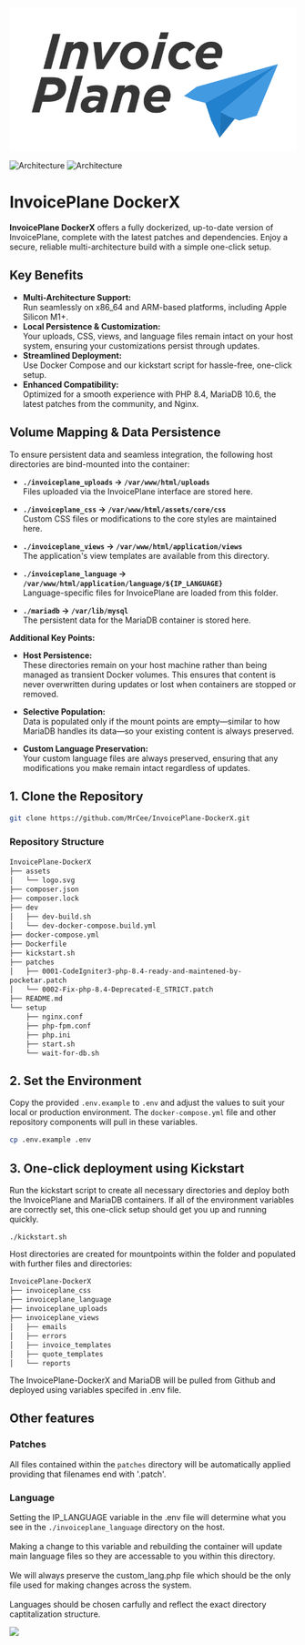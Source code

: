 <div align="center">
  <img src="assets/logo.svg" alt="InvoicePlane Logo">
</div>

<p align="left">
  <img src="https://img.shields.io/badge/architecture-x86__64-blue.svg" alt="Architecture">
  <img src="https://img.shields.io/badge/architecture-ARM64-blue.svg" alt="Architecture">
</p>

# InvoicePlane DockerX

**InvoicePlane DockerX** offers a fully dockerized, up-to-date version of InvoicePlane, complete with the latest patches and dependencies. Enjoy a secure, reliable multi-architecture build with a simple one-click setup.

## Key Benefits

- **Multi-Architecture Support:**  
  Run seamlessly on x86_64 and ARM-based platforms, including Apple Silicon M1+.
- **Local Persistence & Customization:**  
  Your uploads, CSS, views, and language files remain intact on your host system, ensuring your customizations persist through updates.
- **Streamlined Deployment:**  
  Use Docker Compose and our kickstart script for hassle-free, one-click setup.
- **Enhanced Compatibility:**  
  Optimized for a smooth experience with PHP 8.4, MariaDB 10.6, the latest patches from the community, and Nginx.

## Volume Mapping & Data Persistence

To ensure persistent data and seamless integration, the following host directories are bind-mounted into the container:

- **`./invoiceplane_uploads` → `/var/www/html/uploads`**  
  Files uploaded via the InvoicePlane interface are stored here.

- **`./invoiceplane_css` → `/var/www/html/assets/core/css`**  
  Custom CSS files or modifications to the core styles are maintained here.

- **`./invoiceplane_views` → `/var/www/html/application/views`**  
  The application's view templates are available from this directory.

- **`./invoiceplane_language` → `/var/www/html/application/language/${IP_LANGUAGE}`**  
  Language-specific files for InvoicePlane are loaded from this folder.

- **`./mariadb` → `/var/lib/mysql`**  
  The persistent data for the MariaDB container is stored here.

**Additional Key Points:**

- **Host Persistence:**  
  These directories remain on your host machine rather than being managed as transient Docker volumes. This ensures that content is never overwritten during updates or lost when containers are stopped or removed.

- **Selective Population:**  
  Data is populated only if the mount points are empty—similar to how MariaDB handles its data—so your existing content is always preserved.

- **Custom Language Preservation:**  
  Your custom language files are always preserved, ensuring that any modifications you make remain intact regardless of updates.

## 1. Clone the Repository

```bash
git clone https://github.com/MrCee/InvoicePlane-DockerX.git
```

### Repository Structure

```
InvoicePlane-DockerX
├── assets
│   └── logo.svg
├── composer.json
├── composer.lock
├── dev
│   ├── dev-build.sh
│   └── dev-docker-compose.build.yml
├── docker-compose.yml
├── Dockerfile
├── kickstart.sh
├── patches
│   ├── 0001-CodeIgniter3-php-8.4-ready-and-maintened-by-pocketar.patch
│   └── 0002-Fix-php-8.4-Deprecated-E_STRICT.patch
├── README.md
└── setup
    ├── nginx.conf
    ├── php-fpm.conf
    ├── php.ini
    ├── start.sh
    └── wait-for-db.sh
```

## 2. Set the Environment

Copy the provided `.env.example` to `.env` and adjust the values to suit your local or production environment. The `docker-compose.yml` file and other repository components will pull in these variables.

```bash
cp .env.example .env
```

## 3. One-click deployment using Kickstart

Run the kickstart script to create all necessary directories and deploy both the InvoicePlane and MariaDB containers. If all of the environment variables are correctly set, this one-click setup should get you up and running quickly.

```
./kickstart.sh
```

Host directories are created for mountpoints within the folder and populated with further files and directories:

```
InvoicePlane-DockerX
├── invoiceplane_css
├── invoiceplane_language
├── invoiceplane_uploads
├── invoiceplane_views
│   ├── emails
│   ├── errors
│   ├── invoice_templates
│   ├── quote_templates
│   └── reports
```

The InvoicePlane-DockerX and MariaDB will be pulled from Github and deployed using variables specifed in .env file.

## Other features

### Patches

All files contained within the `patches` directory will be automatically applied providing that filenames end with '.patch'.

### Language

Setting the IP_LANGUAGE variable in the .env file will determine what you see in the `./invoiceplane_language` directory on the host.<br><br>
Making a change to this variable and rebuilding the container will update main language files so they are accessable to you within this directory.<br><br>
We will always preserve the custom_lang.php file which should be the only file used for making changes across the system.<br><br>
Languages should be chosen carfully and reflect the exact directory captitalization structure.

<a href="https://www.buymeacoffee.com/MrCee" target="_blank">
    <img src="https://cdn.buymeacoffee.com/buttons/v2/default-violet.png" width="200">
</a>
